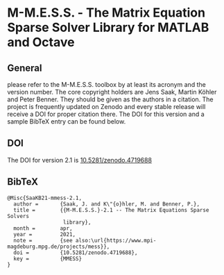 # M-M.E.S.S. - The Matrix Equation Sparse Solver Library for MATLAB and Octave

## General

please refer to the M-M.E.S.S. toolbox by at least its acronym and the
version number. The core copyright holders are Jens Saak, Martin
Köhler and Peter Benner. They should be given as the authors in a
citation. The project is frequently updated on Zenodo and every stable
release will receive a DOI for proper citation there. The DOI for this
version and a sample BibTeX entry can be found below.

## DOI

The DOI for version 2.1 is
[10.5281/zenodo.4719688](http://doi.org/10.5281/zenodo.4719688)

## BibTeX

```
@Misc{SaaKB21-mmess-2.1,
  author =       {Saak, J. and K\"{o}hler, M. and Benner, P.},
  title =        {{M-M.E.S.S.}-2.1 -- The Matrix Equations Sparse Solvers
                  library},
  month =        apr,
  year =         2021,
  note =         {see also:\url{https://www.mpi-magdeburg.mpg.de/projects/mess}},
  doi =          {10.5281/zenodo.4719688},
  key =          {MMESS}
}

```
